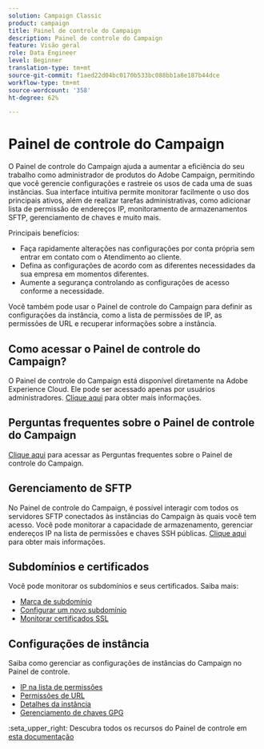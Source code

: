 ```yaml
---
solution: Campaign Classic
product: campaign
title: Painel de controle do Campaign
description: Painel de controle do Campaign
feature: Visão geral
role: Data Engineer
level: Beginner
translation-type: tm+mt
source-git-commit: f1aed22d04bc0170b533bc088bb1a8e187b44dce
workflow-type: tm+mt
source-wordcount: '358'
ht-degree: 62%

---
```


# Painel de controle do Campaign

O Painel de controle do Campaign ajuda a aumentar a eficiência do seu trabalho como administrador de produtos do Adobe Campaign, permitindo que você gerencie configurações e rastreie os usos de cada uma de suas instâncias. Sua interface intuitiva permite monitorar facilmente o uso dos principais ativos, além de realizar tarefas administrativas, como adicionar lista de permissão de endereços IP, monitoramento de armazenamentos SFTP, gerenciamento de chaves e muito mais.

Principais benefícios:

* Faça rapidamente alterações nas configurações por conta própria sem entrar em contato com o Atendimento ao cliente.
* Defina as configurações de acordo com as diferentes necessidades da sua empresa em momentos diferentes.
* Aumente a segurança controlando as configurações de acesso conforme a necessidade.

Você também pode usar o Painel de controle do Campaign para definir as configurações da instância, como a lista de permissões de IP, as permissões de URL e recuperar informações sobre a instância.

## Como acessar o Painel de controle do Campaign?

O Painel de controle do Campaign está disponível diretamente na Adobe Experience Cloud. Ele pode ser acessado apenas por usuários administradores. [Clique aqui](https://experienceleague.adobe.com/docs/control-panel/using/discover-control-panel/accessing-control-panel.html) para obter mais informações.

## Perguntas frequentes sobre o Painel de controle do Campaign

[Clique aqui](https://experienceleague.adobe.com/docs/control-panel/using/discover-control-panel/key-features.html) para acessar as Perguntas frequentes sobre o Painel de controle do Campaign.

## Gerenciamento de SFTP

No Painel de controle do Campaign, é possível interagir com todos os servidores SFTP conectados às instâncias do Campaign às quais você tem acesso. Você pode monitorar a capacidade de armazenamento, gerenciar endereços IP na lista de permissões e chaves SSH públicas. [Clique aqui](https://experienceleague.adobe.com/docs/control-panel/using/sftp-management/about-sftp-management.html?lang=pt-BR#sftp-management) para obter mais informações.

## Subdomínios e certificados

Você pode monitorar os subdomínios e seus certificados. Saiba mais:
* [Marca de subdomínio](https://experienceleague.adobe.com/docs/control-panel/using/subdomains-and-certificates/subdomains-branding.html)
* [Configurar um novo subdomínio](https://experienceleague.adobe.com/docs/control-panel/using/subdomains-and-certificates/setting-up-new-subdomain.html)
* [Monitorar certificados SSL](https://experienceleague.adobe.com/docs/control-panel/using/subdomains-and-certificates/monitoring-ssl-certificates.html)

## Configurações de instância

Saiba como gerenciar as configurações de instâncias do Campaign no Painel de controle.
* [IP na lista de permissões](https://experienceleague.adobe.com/docs/control-panel/using/instances-settings/ip-allow-listing-instance-access.html)
* [Permissões de URL](https://experienceleague.adobe.com/docs/control-panel/using/instances-settings/url-permissions.html)
* [Detalhes da instância](https://experienceleague.adobe.com/docs/control-panel/using/instances-settings/instance-details.html)
* [Gerenciamento de chaves GPG](https://experienceleague.adobe.com/docs/control-panel/using/instances-settings/gpg-keys-management.html)

:seta_upper_right: Descubra todos os recursos do Painel de controle em [esta documentação](https://experienceleague.adobe.com/docs/control-panel/using/control-panel-home.html?lang=pt-BR)

